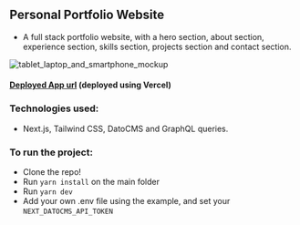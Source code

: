 ## Personal Portfolio Website
- A full stack portfolio website, with a hero section, about section, experience section, skills section, projects section and contact section.

![tablet_laptop_and_smartphone_mockup](https://user-images.githubusercontent.com/105162659/211899171-0a4b4e0e-a168-437f-85bb-21111cf98bd4.jpg)

#### [Deployed App url](https://leonardo-portfolio.vercel.app) (deployed using Vercel)

### Technologies used:
- Next.js, Tailwind CSS, DatoCMS and GraphQL queries.

### To run the project:
- Clone the repo!
- Run ```yarn install``` on the main folder
- Run ```yarn dev```
- Add your own .env file using the example, and set your ```NEXT_DATOCMS_API_TOKEN```
